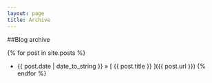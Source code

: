 ```yaml
---
layout: page
title: Archive
---
```


##Blog archive

{% for post in site.posts %}
  * {{ post.date | date_to_string }} &raquo; [ {{ post.title }} ]({{ post.url }})
{% endfor %}






